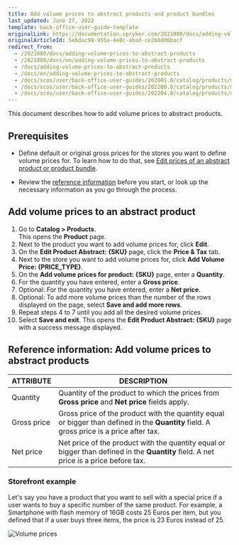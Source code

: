 ```yaml
---
title: Add volume prices to abstract products and product bundles
last_updated: June 27, 2022
template: back-office-user-guide-template
originalLink: https://documentation.spryker.com/2021080/docs/adding-volume-prices-to-abstract-products
originalArticleId: 5e6dac98-955a-4e8c-abad-ce2b0dd6bacf
redirect_from:
  - /2021080/docs/adding-volume-prices-to-abstract-products
  - /2021080/docs/en/adding-volume-prices-to-abstract-products
  - /docs/adding-volume-prices-to-abstract-products
  - /docs/en/adding-volume-prices-to-abstract-products
  - /docs/scos/user/back-office-user-guides/202001.0/catalog/products/manage-abstract-products/adding-volume-prices-to-abstract-products.html
  - /docs/scos/user/back-office-user-guides/202200.0/catalog/products/manage-abstract-products/adding-volume-prices-to-abstract-products.html
  - /docs/scos/user/back-office-user-guides/202204.0/catalog/products/manage-abstract-products/adding-volume-prices-to-abstract-products.html  
---
```


This document describes how to add volume prices to abstract products.

## Prerequisites

* Define default or original gross prices for the stores you want to define volume prices for. To learn how to do that, see [Edit prices of an abstract product or product bundle](/docs/scos/user/back-office-user-guides/{{page.version}}/catalog/products/manage-abstract-products-and-product-bundles/edit-abstract-products-and-product-bundles.html#edit-prices-of-an-abstract-product-or-product-bundle).

* Review the [reference information](#reference-information-add-volume-prices-to-abstract-products) before you start, or look up the necessary information as you go through the process.

## Add volume prices to an abstract product

1. Go to **Catalog&nbsp;<span aria-label="and then">></span> Products**.  
    This opens the **Product** page.
2. Next to the product you want to add volume prices for, click **Edit**.
3. On the **Edit Product Abstract: {SKU}** page, click the **Price & Tax** tab.
4. Next to the store you want to add volume prices for, click **Add Volume Price: {PRICE_TYPE}**.
5. On the **Add volume prices for product: {SKU}** page, enter a **Quantity**.
6. For the quantity you have entered, enter a **Gross price**.
7. Optional: For the quantity you have entered, enter a **Net price**.
8. Optional: To add more volume prices than the number of the rows displayed on the page, select **Save and add more rows**.
9. Repeat steps 4 to 7 until you add all the desired volume prices.
10. Select **Save and exit**.
    This opens the **Edit Product Abstract: {SKU}** page with a success message displayed.

## Reference information: Add volume prices to abstract products

| ATTRIBUTE | DESCRIPTION |
| --- | --- |
| Quantity | Quantity of the product to which the prices from **Gross price** and **Net price** fields apply. |
| Gross price | Gross price of the product with the quantity equal or bigger than defined in the **Quantity** field. A gross price is a price after tax. |
| Net price | Net price of the product with the quantity equal or bigger than defined in the **Quantity** field. A net price is a price before tax. |

### Storefront example

Let's say you have a product that you want to sell with a special price if a user wants to buy a specific number of the same product. For example, a Smartphone with  flash memory of 16GB costs 25 Euros per item, but you defined that if a user buys three items, the price is 23 Euros instead of 25.

![Volume prices](https://spryker.s3.eu-central-1.amazonaws.com/docs/User+Guides/Back+Office+User+Guides/Products/Products/Managing+products/Products:+Reference+Information/Volume-prices.gif)
